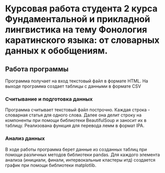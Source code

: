 # Курсовая работа студента 2 курса Фундаментальной и прикладной лингвистика на тему Фонология каратинского языка: от словарных данных к обобщениям.
## Работа программы
Программа получает на вход текстовый файл в формате HTML.
На выходе программа создает таблицы с данными в формате CSV
### Считывание и подготовка данных
Программа считывает текстовый файл построчно. Каждая строка - словарная статья для одного слова. Далее она делит строку на компоненты при помощи библиотеки BeautifulSoup и заносит их в таблицу. Реализована функция для перевода лемм в формат IPA.
### Анализ данных
В ходе работы программа берет данные из созданных таблиц при помощи различных методов библиотеки pandas. Для каждого элемента анализа (инициали, финали, интервокальные кластеры итд) создается график при помощи библиотеки matplotlib. 
